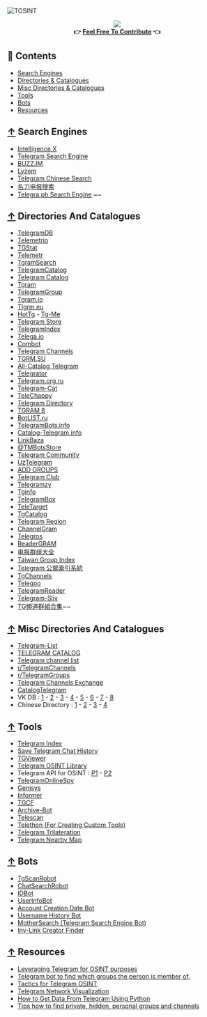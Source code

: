 ![TOSINT](https://user-images.githubusercontent.com/76810020/118490326-bb546a80-b715-11eb-96e8-9ec87af27832.png)
<div align="center">
  <a href="https://awesome.re/">
  	<img src="https://awesome.re/badge-flat2.svg">
  </a>
</div>
<div align="center">
  	<b>👉 <a href="https://github.com/ItIsMeCall911/Awesome-Telegram-OSINT/pulls">Feel Free To Contribute</a> 👈</b>
</div>

## 📑 Contents

- [Search Engines](#-search-engines)
- [Directories & Catalogues](#-directories-and-catalogues)
- [Misc Directories & Catalogues](#-misc-directories-and-catalogues)
- [Tools](#-tools)
- [Bots](#-bots)
- [Resources](#-resources)

## [↑](#contents) Search Engines

* [Intelligence X](https://intelx.io/tools?tab=telegram)
* [Telegram Search Engine](https://xtea.io/ts_en.html#gsc.tab=0)
* [BUZZ.IM](https://search.buzz.im/)
* [Lyzem](https://lyzem.com/)
* [Telegram Chinese Search](http://www.sssoou.com/)
* [名刀电报搜索](https://xtea.io/ts.html#gsc.tab=0)
* [Telegra.ph Search Engine](https://telegcrack.com/)
~~
## [↑](#contents) Directories And Catalogues
* [TelegramDB](https://telegramdb.org/)
* [Telemetrio](https://telemetr.io/en/channels)
* [TGStat](https://tgstat.ru/)
* [Telemetr](https://telemetr.me/)
* [TgramSearch](https://tgramsearch.com/)
* [TelegramCatalog](https://telegramcatalog.com/en/channels)
* [Telegram Catalog](https://telegram-catalog.ru/catalog/20)
* [Tgram](https://tgram.ru/channels)
* [TelegramGroup](https://www.telegram-group.com/en/)
* [Tgram.io](https://tgram.io/)
* [Tlgrm.eu](https://tlgrm.eu/channels)
* [HotTg](https://www.hottg.com/telegram-group/) - [Tg-Me](https://www.tg-me.com/)
* [Telegram Store](https://telegram-store.com/)
* [TelegramIndex](https://telegramindex.com/)
* [Telega.io](https://telega.io/catalog)
* [Combot](https://combot.org/telegram/top/groups)
* [Telegram Channels](https://telegramchannels.me/)
* [TGRM.SU](https://tgrm.su/)
* [All-Catalog Telegram](https://all-catalog.ru/)
* [Telegrator](https://telegrator.ru/channels/)
* [Telegram.org.ru](https://telegram.org.ru/channels/)
* [Telegram-Cat](https://telegrm-cat.com/channelscat/allchannels)
* [TeleChappy](https://telechappy.com/catalog/channels/)
* [Telegram Directory](https://tgdr.io/)
* [TGRAM β](https://tgram.me/channels)
* [BotLIST.ru](https://botlist.ru/)
* [TelegramBots.info](https://www.telegrambots.info/channels/)
* [Catalog-Telegram.info](https://catalog-telegram.info/)
* [LinkBaza](https://linkbaza.com/catalog)
* [@TMBotsStore](https://tmbots.info/)
* [Telegram Community](https://telegram.community/)
* [UzTelegram](https://uztelegram.com/)
* [ADD GROUPS](https://add-groups.com/telegram/)
* [Telegram Club](https://telegram-club.ru/)
* [Telegramzy](https://telegramzy.ru/katalog-kanalov/)
* [Tginfo](https://tginfo.ru/)
* [TelegramBox](https://tgbox.pro/)
* [TeleTarget](https://teletarget.com/catalog/)
* [TgCatalog](https://tgcatalog.ru/)
* [Telegram Region](https://telegram-region.com/)
* [ChannelGram](https://channelgram.com/)
* [Telegros](https://telegros.ru/)
* [ReaderGRAM](https://readergram.com/)
* [电报群组大全](https://www.dianbaoqun.net/)
* [Taiwan Group Index](https://www.telegram.url.tw/)
* [Telegram 公眾索引系統](https://tgtw.cc/)
* [TgChannels](https://en.tgchannels.org/)
* [Telegoo](https://telegoo.net/)
* [TelegramReader](https://telegramreader.com/)
* [Telegram-Sliv](https://telegram-sliv.ru/)
* [TG頻道群組合集](https://telegramgroups.com.hk/)~~

## [↑](#contents) Misc Directories And Catalogues

* [Telegram-List](https://github.com/goq/telegram-list)
* [TELEGRAM CATALOG](https://katalogtelegram.ru/)
* [Telegram channel list](http://telegram-downloads.ru/kanaly)
* [r/TelegramChannels](https://www.reddit.com/r/TelegramChannels/)
* [r/TelegramGroups](https://www.reddit.com/r/TelegramGroups/)
* [Telegram Channels Exchange](https://smmacc.ru/shop/telegram.html)
* [CatalogTelegram](https://catalog-telegram.ru/)
* VK DB : [1](https://vk.com/topic-27339681_35246829) - [2](https://vk.com/topic-156599162_36469304) - [3](https://vk.com/topic-104630729_33036142) - [4](https://vk.com/topic-18200000_33478269) - [5](https://vk.com/topic-42713470_31758284) - [6](https://vk.com/topic-34185416_34307947) - [7](https://vk.com/topic-42281098_35740699) - [8](https://vk.com/topic-130067045_34430403)
* Chinese Directory : [1](https://zxfast.com/telegram_list.html) - [2](https://www.yuque.com/telegram/yxg3h6/tm) - [3](https://congcong0806.github.io/2018/04/24/Telegram/) - [4](https://www.newlearner.site/2018/10/19/telegram-group/channel/bot.html)

## [↑](#contents) Tools

* [Telegram Index](https://github.com/odysseusmax/tg-index)
* [Save Telegram Chat History](https://github.com/pigpagnet/save-telegram-chat-history)
* [TGViewer](https://github.com/TGViewer/TGViewer.github.io)
* [Telegram OSINT Library](https://github.com/Postuf/telegram-osint-lib)
* Telegram API for OSINT : [P1](https://fabledowlblog.wordpress.com/2017/07/10/telegram-api-for-osint-part-1-users/) - [P2](https://fabledowlblog.wordpress.com/2017/09/09/telegram-api-for-osint-part-2-messages/)
* [TelegramOnlineSpy](https://github.com/Forichok/TelegramOnlineSpy)
* [Genisys](https://github.com/Cryptonian007/Genisys)
* [Informer](https://github.com/paulpierre/informer)
* [TGCF](https://github.com/aahnik/tgcf)
* [Archive-Bot](https://github.com/Nukesor/archivebot)
* [Telescan](https://github.com/pielco11/telescan)
* [Telethon (For Creating Custom Tools)](https://github.com/LonamiWebs/Telethon)
* [Telegram Trilateration](https://github.com/jkctech/Telegram-Trilateration)
* [Telegram Nearby Map](https://github.com/tejado/telegram-nearby-map)

## [↑](#contents) Bots

* [TgScanRobot](https://tgdev.io/bot/tgscanrobot)
* [ChatSearchRobot](https://tgdev.io/bot/chatsearchrobot)
* [IDBot](https://t.me/username_to_id_bot)
* [UserInfoBot](https://t.me/userinfobot)
* [Account Creation Date Bot](https://t.me/creationdatebot)
* [Username History Bot](https://t.me/SangMataInfo_bot)
* [MotherSearch (Telegram Search Engine Bot)](https://t.me/MotherSearchBot)
* [Inv-Link Creator Finder](https://t.me/LinkCreatorBot)

## [↑](#contents) Resources

* [Leveraging Telegram for OSINT purposes](https://www.youtube.com/watch?v=e_aXQYq2l6U)
* [Telegram bot to find which groups the person is member of.](https://www.reddit.com/r/OSINT/comments/kvb5jd/telegram_bot_to_find_which_groups_the_person_is/)
* [Tactics for Telegram OSINT](https://widgets.figshare.com/articles/13655591/embed?show_title=1)
* [Telegram Network Visualization](https://medium.com/dataseries/telegram-network-visualization-tracing-forwards-and-mentions-f75746712fcf)
* [How to Get Data From Telegram Using Python](https://betterprogramming.pub/how-to-get-data-from-telegram-82af55268a4b)
* [Tips how to find private, hidden, personal groups and channels](https://telegra.ph/Tips-how-to-find-private-hidden-personal-groups-and-channels---TelegramPrivateChatLeaks-08-10)
